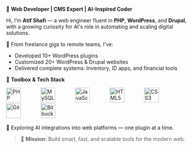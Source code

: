 🧠 **Web Developer | CMS Expert | AI-Inspired Coder**  

Hi, I’m **Atif Shafi** — a web engineer fluent in **PHP**, **WordPress**, and **Drupal**,  
with a growing curiosity for AI's role in automating and scaling digital solutions.

🔨 From freelance gigs to remote teams, I’ve:
- Developed 10+ WordPress plugins  
- Customized 20+ WordPress & Drupal websites  
- Delivered complete systems: Inventory, ID apps, and financial tools

🧰 **Toolbox & Tech Stack**

<p align="left">
  <img src="https://cdn.jsdelivr.net/gh/devicons/devicon/icons/php/php-original.svg" alt="PHP" width="40" height="40" style = "margin-right:50px"/>
  <img src="https://cdn.jsdelivr.net/gh/devicons/devicon/icons/mysql/mysql-original-wordmark.svg" alt="MySQL" width="40" height="40" style = "margin-right:50px" />
  <img src="https://cdn.jsdelivr.net/gh/devicons/devicon/icons/javascript/javascript-original.svg" alt="JavaScript" width="40" height="40" style = "margin-right:50px"/>
  <img src="https://cdn.jsdelivr.net/gh/devicons/devicon/icons/html5/html5-original.svg" alt="HTML5" width="40" height="40" style = "margin-right:50px"/>
  <img src="https://cdn.jsdelivr.net/gh/devicons/devicon/icons/css3/css3-original.svg" alt="CSS3" width="40" height="40" style = "margin-right:50px"/>
  <img src="https://cdn.jsdelivr.net/gh/devicons/devicon/icons/git/git-original.svg" alt="Git" width="40" height="40" style = "margin-right:50px"/>
  <img src="https://cdn.jsdelivr.net/gh/devicons/devicon/icons/bitbucket/bitbucket-original.svg" alt="Bitbucket" width="40" height="40" />
</p>

🚀 Exploring AI integrations into web platforms — one plugin at a time.

> 🎯 **Mission**: Build smart, fast, and scalable tools for the modern web.
